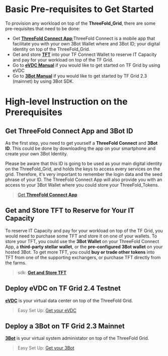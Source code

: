 # Basic Pre-requisites to Get Started

To provision any workload on top of the **ThreeFold_Grid**, there are some pre-requisites that need to be done:

- Get [**ThreeFold Connect App**](threefold_connect_install);ThreeFold Connect is a mobile app that facilitate you with your own 3Bot Wallet where and 3Bot ID; your digital identity on top of the ThreeFold_Grid.
- Get and store [**TFT**](mainnet_gettft) into your TF Connect Wallet to reserve IT Capacity and pay for your workload on top of the TF Grid.
- Go to [**eVDC Manual**](cloud:evdc_getting_started) if you would like to get started on TF Grid by using eVDC
- Go to [**3Bot Manual**](3bot) if you would like to get started by TF Grid 2.3 (mainnet) by using 3Bot SDK.

# High-level Instruction on the Prerequisites

## Get ThreeFold Connect App and 3Bot ID

As the first step, you need to get yourself a **ThreeFold Connect** and **3Bot ID**. This could be done by downloading the app on your smartphone and create your own 3Bot Identity.

Please be aware that this ID is going to be used as your main digital identity on the ThreeFold_Grid, and holds the keys to access every services on the grid. Therefore, it's very important to remember the login data and the seed phrase of your ID. The ThreeFold Connect App will also provide you with an access to your 3Bot Wallet where you could store your ThreeFold_Tokens.

> [Get **ThreeFold Connect App**](threefold:threefold_connect)

## Get and Store TFT to Reserve for Your IT Capacity

To reserve IT Capacity and pay for your workload on top of the TF Grid, you would need to purchase some TFT and store it on one of your wallets. To store your TFT, you could use the **3Bot Wallet** on your ThreeFold Connect App, a **third-party stellar wallet**, or the **pre-configured 3Bot wallet** on your hosted 3Bot. To get more TFT, you could **buy or trade other tokens** into TFT from one of the supporting exchangers, or purchase TFT directly from the farms.

> sdk: [**Get and Store TFT**](mainnet_gettft)

## Deploy eVDC on TF Grid 2.4 Testnet

[**eVDC**](https://vdc.testnet.grid.tf) is your virtual data center on top of the ThreeFold Grid.

> Easy Set Up: [Get your eVDC](cloud:evdc_deployer)

## Deploy a 3Bot on TF Grid 2.3 Mainnet

[**3Bot**](3bot) is your virtual system administator on top of the ThreeFold Grid.

> Easy Set Up: [Get your 3Bot](3bot_deployer)
